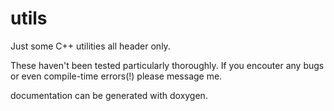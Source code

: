 # utils
Just some C++ utilities all header only.

These haven't been tested particularly thoroughly. If you encouter any bugs or even compile-time errors(!) please message me.

documentation can be generated with doxygen.